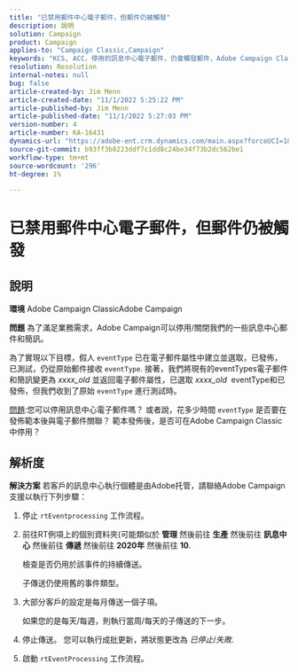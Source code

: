```yaml
---
title: "已禁用郵件中心電子郵件，但郵件仍被觸發"
description: 說明
solution: Campaign
product: Campaign
applies-to: "Campaign Classic,Campaign"
keywords: "KCS, ACC，停用的訊息中心電子郵件，仍會觸發郵件，Adobe Campaign Classic,Adobe Campaign，疑難排解"
resolution: Resolution
internal-notes: null
bug: false
article-created-by: Jim Menn
article-created-date: "11/1/2022 5:25:22 PM"
article-published-by: Jim Menn
article-published-date: "11/1/2022 5:27:03 PM"
version-number: 4
article-number: KA-16431
dynamics-url: "https://adobe-ent.crm.dynamics.com/main.aspx?forceUCI=1&pagetype=entityrecord&etn=knowledgearticle&id=ded77429-0a5a-ed11-9561-6045bd006a22"
source-git-commit: b93ff3b8223ddf7c1dd8c24be34f73b2dc562be1
workflow-type: tm+mt
source-wordcount: '296'
ht-degree: 1%

---
```


# 已禁用郵件中心電子郵件，但郵件仍被觸發

## 說明


<b>環境</b>
Adobe Campaign ClassicAdobe Campaign

<b>問題</b>
為了滿足業務需求，Adobe Campaign可以停用/關閉我們的一些訊息中心郵件和簡訊。

為了實現以下目標，假人 `eventType` 已在電子郵件屬性中建立並選取，已發佈，已測試，仍從原始郵件接收 `eventType`.
接著，我們將現有的eventTypes電子郵件和簡訊變更為 *xxxx_old* 並返回電子郵件屬性，已選取 *xxxx_old*  eventType和已發佈，但我們收到了原始 `eventType` 進行測試時。

<u>問題</u>:您可以停用訊息中心電子郵件嗎？
或者說，花多少時間 `eventType` 是否要在發佈範本後與電子郵件關聯？
範本發佈後，是否可在Adobe Campaign Classic中停用？


## 解析度


<b>解決方案</b>
若客戶的訊息中心執行個體是由Adobe托管，請聯絡Adobe Campaign支援以執行下列步驟：

1. 停止 `rtEventprocessing` 工作流程。
2. 前往RT例項上的個別資料夾(可能類似於 <b>管理</b> 然後前往 <b>生產</b> 然後前往 <b>訊息中心</b> 然後前往 <b>傳遞</b> 然後前往 <b>2020年</b> 然後前往 <b>10</b>.

   檢查是否仍用於該事件的持續傳送。

   子傳送仍使用舊的事件類型。
3. 大部分客戶的設定是每月傳送一個子項。

   如果您的是每天/每週，則執行當周/每天的子傳送的下一步。
4. 停止傳送。 您可以執行成批更新，將狀態更改為 *已停止*/*失敗*.
5. 啟動 `rtEventProcessing` 工作流程。

